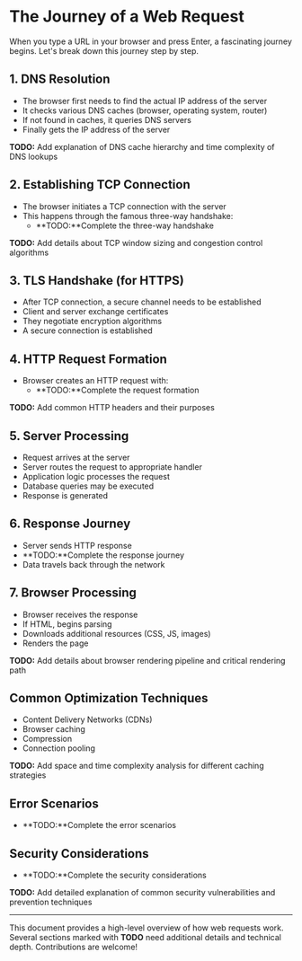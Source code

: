 # The Journey of a Web Request

When you type a URL in your browser and press Enter, a fascinating journey begins. Let's break down this journey step by step.

## 1. DNS Resolution
- The browser first needs to find the actual IP address of the server
- It checks various DNS caches (browser, operating system, router)
- If not found in caches, it queries DNS servers
- Finally gets the IP address of the server

**TODO:** Add explanation of DNS cache hierarchy and time complexity of DNS lookups

## 2. Establishing TCP Connection
- The browser initiates a TCP connection with the server
- This happens through the famous three-way handshake:
  - **TODO:**Complete the three-way handshake

**TODO:** Add details about TCP window sizing and congestion control algorithms

## 3. TLS Handshake (for HTTPS)
- After TCP connection, a secure channel needs to be established
- Client and server exchange certificates
- They negotiate encryption algorithms
- A secure connection is established

## 4. HTTP Request Formation
- Browser creates an HTTP request with:
  - **TODO:**Complete the request formation

**TODO:** Add common HTTP headers and their purposes

## 5. Server Processing
- Request arrives at the server
- Server routes the request to appropriate handler
- Application logic processes the request
- Database queries may be executed
- Response is generated

## 6. Response Journey
- Server sends HTTP response
- **TODO:**Complete the response journey
- Data travels back through the network

## 7. Browser Processing
- Browser receives the response
- If HTML, begins parsing
- Downloads additional resources (CSS, JS, images)
- Renders the page

**TODO:** Add details about browser rendering pipeline and critical rendering path

## Common Optimization Techniques
- Content Delivery Networks (CDNs)
- Browser caching
- Compression
- Connection pooling

**TODO:** Add space and time complexity analysis for different caching strategies

## Error Scenarios
- **TODO:**Complete the error scenarios

## Security Considerations
- **TODO:**Complete the security considerations

**TODO:** Add detailed explanation of common security vulnerabilities and prevention techniques

---

This document provides a high-level overview of how web requests work. Several sections marked with **TODO** need additional details and technical depth. Contributions are welcome!
